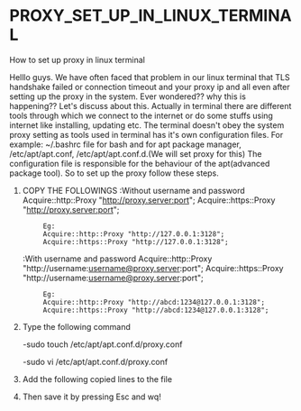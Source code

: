 # PROXY_SET_UP_IN_LINUX_TERMINAL
How to set up proxy in linux terminal


Helllo guys.
We have often faced that problem in our linux terminal that TLS handshake failed or connection timeout and your proxy ip and all even after setting up the proxy in the system.
Ever wondered?? why this is happening??
Let's discuss about this.
Actually in terminal there are different tools through which we connect to the internet or do some stuffs using internet like installing, updating etc.
The terminal doesn't obey the system proxy setting as tools used in terminal has it's own configuration files.
For example: ~/.bashrc file for bash and for apt package manager, /etc/apt/apt.conf, /etc/apt/apt.conf.d.(We will set proxy for this)
The configuration file is responsible for the behaviour of the apt(advanced package tool).
So to set up the proxy follow these steps.

1. COPY THE FOLLOWINGS
     :Without username and password
            Acquire::http::Proxy "http://proxy.server:port";
            Acquire::https::Proxy "http://proxy.server:port";

            Eg:
            Acquire::http::Proxy "http://127.0.0.1:3128";
            Acquire::https::Proxy "http://127.0.0.1:3128";

     :With username and password
            Acquire::http::Proxy "http://username:username@proxy.server:port";
            Acquire::https::Proxy "http://username:username@proxy.server:port";

            Eg:
            Acquire::http::Proxy "http://abcd:1234@127.0.0.1:3128";
            Acquire::https::Proxy "http://abcd:1234@127.0.0.1:3128";

2. Type the following command
   
    -sudo touch /etc/apt/apt.conf.d/proxy.conf

    -sudo vi /etc/apt/apt.conf.d/proxy.conf

3. Add the following copied lines to the file

4. Then save it by pressing Esc and wq!
